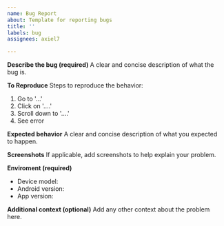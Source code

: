 ```yaml
---
name: Bug Report
about: Template for reporting bugs
title: ''
labels: bug
assignees: axiel7

---
```


**Describe the bug (required)**
A clear and concise description of what the bug is.

**To Reproduce**
Steps to reproduce the behavior:
1. Go to '...'
2. Click on '....'
3. Scroll down to '....'
4. See error

**Expected behavior**
A clear and concise description of what you expected to happen.

**Screenshots**
If applicable, add screenshots to help explain your problem.

**Enviroment (required)**
 - Device model: 
 - Android version: 
 - App version: 

**Additional context (optional)**
Add any other context about the problem here.
